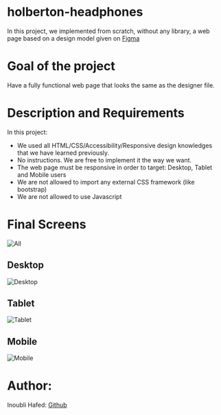 # holberton-headphones
In this project, we implemented from scratch, without any library, a web page based on a design model given on [Figma](https://www.figma.com/file/gkWRcFqkwtruWZgSfnnHF0/Holberton-School---Headphone-company)

# Goal of the project

Have a fully functional web page that looks the same as the designer file.

# Description and Requirements
In this project:

 - We used all HTML/CSS/Accessibility/Responsive design knowledges that we have learned previously.
 - No instructions. We are free to implement it the way we want.
 - The web page must be responsive in order to target: Desktop, Tablet and Mobile users
 - We are not allowed to import any external CSS framework (like bootstrap)
 - We are not allowed to use Javascript

# Final Screens
![All](https://github.com/inoublii/holberton-headphones/tree/main/Final-screens/holberton-headphones.jpg)


## Desktop 
![Desktop](https://github.com/inoublii/holberton-headphones/tree/main/Final-screens/01_headphones_desktop.png)


## Tablet 
![Tablet](https://github.com/inoublii/holberton-headphones/tree/main/Final-screens/01_headphones_tablet.png)


## Mobile 

![Mobile](https://github.com/inoublii/holberton-headphones/tree/main/Final-screens/01_headphones_mobile.png)


# Author:

Inoubli Hafed: [Github](https://github.com/inoublii)
